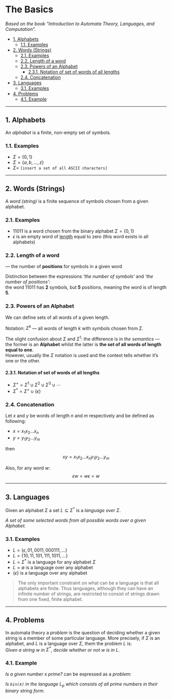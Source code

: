 # The Basics

[book]: http://ce.sharif.edu/courses/94-95/1/ce414-2/resources/root/Text%20Books/Automata/John%20E.%20Hopcroft,%20Rajeev%20Motwani,%20Jeffrey%20D.%20Ullman-Introduction%20to%20Automata%20Theory,%20Languages,%20and%20Computations-Prentice%20Hall%20(2006).pdf

*Based on the book “Introduction to Automata Theory, Languages, and Computation”.*

- [1. Alphabets](#1-alphabets)
    - [1.1. Examples](#11-examples)
- [2. Words (Strings)](#2-words-strings)
    - [2.1. Examples](#21-examples)
    - [2.2. Length of a word](#22-length-of-a-word)
    - [2.3. Powers of an Alphabet](#23-powers-of-an-alphabet)
        - [2.3.1. Notation of set of words of all lengths](#231-notation-of-set-of-words-of-all-lengths)
    - [2.4. Concatenation](#24-concatenation)
- [3. Languages](#3-languages)
    - [3.1. Examples](#31-examples)
- [4. Problems](#4-problems)
    - [4.1. Example](#41-example)

---

## 1. Alphabets

An *alphabet* is a finite, non-empty set of symbols.

### 1.1. Examples
- $\Sigma = \{0,1\}$
- $\Sigma = \{a,b,\dots,z\}$
- $\Sigma =$ `[insert a set of all ASCII characters]`

---

## 2. Words (Strings)

A *word (string)* is a finite sequence of symbols chosen from a given alphabet.

### 2.1. Examples
- $11011$ is a word chosen from the binary alphabet $\Sigma = \{0,1\}$
- $\epsilon$ is an empty word of [length](#22-length-of-a-word) equal to zero (this word exists in all alphabets)

### 2.2. Length of a word
— the number of **positions** for symbols in a given word

Distinction between the expressions *‘the number of symbols’* and *‘the number of positions’*:\
the word $11011$ has **2** symbols, but **5** positions, meaning the word is of length **5**.

### 2.3. Powers of an Alphabet

We can define sets of all words of a given length.

Notation: $\Sigma^k$ — all words of length $k$ with symbols chosen from $\Sigma$.

The slight confusion about $\Sigma$ and $\Sigma^1$: the difference is in *the semantics* — the former is an **Alphabet** whilst the latter is **the set of all words of length equal to one**.\
However, usually the $\Sigma$ notation is used and the context tells whether it’s one or the other.

#### 2.3.1. Notation of set of words of all lengths

- $\Sigma^+ = \Sigma^1 \cup \Sigma^2 \cup \Sigma^3 \cup \dotsb$
- $\Sigma^* = \Sigma^+ \cup \{\epsilon\}$

### 2.4. Concatenation

Let $x$ and $y$ be words of length $n$ and $m$ respectively and be defined as following:
- $x = x_1x_2 \dots x_n$
- $y = y_1y_2 \dots y_m$

then
$$
xy = x_1x_2 \dots x_n y_1y_2 \dots y_m
$$

Also, for any word $w$:
$$
\epsilon w = w \epsilon = w
$$

---

## 3. Languages

Given an alphabet $\Sigma$ a set $L \subseteq \Sigma^*$ is a *language over $\Sigma$*.

*A set of some selected words from all possible words over a given Alphabet.*

### 3.1. Examples
- $L = \{\epsilon, 01, 0011, 000111, \dots\}$
- $L = \{10, 11, 101, 111, 1011, \dots \}$
- $L = \Sigma^*$ is a language for any alphabet $\Sigma$
- $L = \emptyset$ is a language over any alphabet
- $\{\epsilon\}$ is a language over any alphabet

> The only important constraint on what can be a language is that all alphabets are finite. Thus languages, although they can have an infinite number of strings, are restricted to consist of strings drawn from one fixed, finite alphabet.

---

## 4. Problems

In automata theory a *problem* is the question of deciding whether a given string is a member of some particular language. More precisely, if $\Sigma$ is an alphabet, and $L$ is a language over $\Sigma$, them the problem $L$ is:\
*Given a string $w$ in $\Sigma^*$, decide whether or not $w$ is in $L$.*

### 4.1. Example

*Is a given number $x$ prime?* can be expressed as a *problem*:

*Is `bin(`$x$`)` in the language $L_p$ which consists of all prime numbers in their binary string form.*
